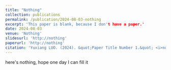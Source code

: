 ```yaml
---
title: "Nothing"
collection: publications
permalink: /publication/2024-08-03-nothing
excerpt: 'This paper is blank, because I don't have a paper.'
date: 2024-08-03
venue: 'Nothing'
slidesurl: 'http://nothing'
paperurl: 'http://nothing'
citation: 'Yuxiang LUO. (2024). &quot;Paper Title Number 1.&quot; <i>nothing</i>. 1(1).'
---
```


here's nothing, hope one day I can fill it
